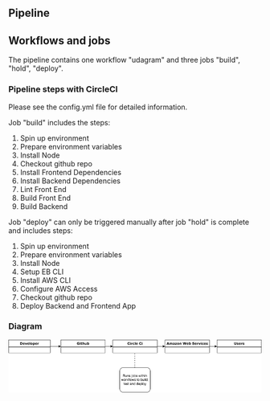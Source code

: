 ## Pipeline
## Workflows and jobs
The pipeline contains one workflow "udagram" and three jobs "build", "hold", "deploy".

### Pipeline steps with CircleCI
Please see the config.yml file for detailed information.

Job "build" includes the steps:

1. Spin up environment
2. Prepare environment variables
3. Install Node
4. Checkout github repo
5. Install Frontend Dependencies
6. Install Backend Dependencies
7. Lint Front End
8. Build Front End
9. Build Backend


Job "deploy" can only be triggered manually after job "hold" is complete and includes steps:
1. Spin up environment
2. Prepare environment variables
3. Install Node
4. Setup EB CLI
5. Install AWS CLI
6. Configure AWS Access
7. Checkout github repo
8. Deploy Backend and Frontend App

### Diagram

![pipeline diagram](https://github.com/LeaSak/udacity-hostfullstack/blob/main/documents/pipeline-diagram.png?raw=true)